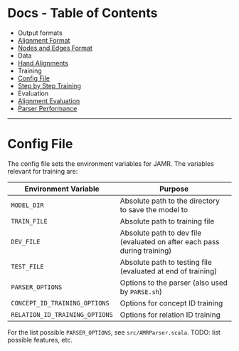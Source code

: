 Docs - Table of Contents
====

 * Output formats
  * [Alignment Format](./Alignment_Format.md)
  * [Nodes and Edges Format](./Nodes_and_Edges_Format.md)
 * Data
  * [Hand Alignments](./Hand_Alignments.md)
 * Training
  * [Config File](./Config_File.md)
  * [Step by Step Training](./Step_by_Step_Training.md)
 * Evaluation
  * [Alignment Evaluation](./Alignment_Evaluation.md)
  * [Parser Performance](./Parser_Performance.md)

---

Config File
==============

The config file sets the environment variables for JAMR.  The variables relevant for training are:

| Environment Variable | Purpose |
|-|-|
| `MODEL_DIR` | Absolute path to the directory to save the model to |
| `TRAIN_FILE` | Absolute path to training file |
| `DEV_FILE` | Absolute path to dev file (evaluated on after each pass during training) |
| `TEST_FILE` | Absolute path to testing file (evaluated at end of training) |
| `PARSER_OPTIONS` | Options to the parser (also used by `PARSE.sh`) |
| `CONCEPT_ID_TRAINING_OPTIONS` | Options for concept ID training |
| `RELATION_ID_TRAINING_OPTIONS` | Options for relation ID training |

For the list possible `PARSER_OPTIONS`, see `src/AMRParser.scala`.  TODO: list possible features, etc.

